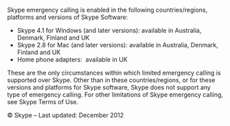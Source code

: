 Skype emergency calling is enabled in the following countries/regions, platforms and versions of Skype Software:

*   Skype 4.1 for Windows (and later versions): available in Australia, Denmark, Finland and UK
*   Skype 2.8 for Mac (and later versions): available in Australia, Denmark, Finland and UK
*   Home phone adapters:  available in UK

These are the only circumstances within which limited emergency calling is supported over Skype. Other than in these countries/regions, or for these versions and platforms for Skype software, Skype does not support any type of emergency calling. For other limitations of Skype emergency calling, see Skype Terms of Use.

© Skype – Last updated: December 2012